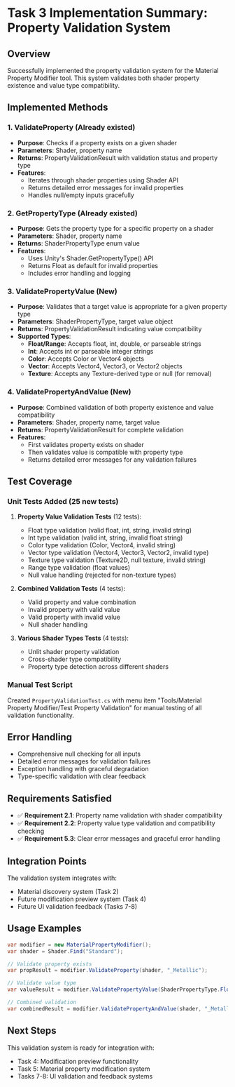# Task 3 Implementation Summary: Property Validation System

## Overview
Successfully implemented the property validation system for the Material Property Modifier tool. This system validates both shader property existence and value type compatibility.

## Implemented Methods

### 1. ValidateProperty (Already existed)
- **Purpose**: Checks if a property exists on a given shader
- **Parameters**: Shader, property name
- **Returns**: PropertyValidationResult with validation status and property type
- **Features**: 
  - Iterates through shader properties using Shader API
  - Returns detailed error messages for invalid properties
  - Handles null/empty inputs gracefully

### 2. GetPropertyType (Already existed)
- **Purpose**: Gets the property type for a specific property on a shader
- **Parameters**: Shader, property name  
- **Returns**: ShaderPropertyType enum value
- **Features**:
  - Uses Unity's Shader.GetPropertyType() API
  - Returns Float as default for invalid properties
  - Includes error handling and logging

### 3. ValidatePropertyValue (New)
- **Purpose**: Validates that a target value is appropriate for a given property type
- **Parameters**: ShaderPropertyType, target value object
- **Returns**: PropertyValidationResult indicating value compatibility
- **Supported Types**:
  - **Float/Range**: Accepts float, int, double, or parseable strings
  - **Int**: Accepts int or parseable integer strings
  - **Color**: Accepts Color or Vector4 objects
  - **Vector**: Accepts Vector4, Vector3, or Vector2 objects
  - **Texture**: Accepts any Texture-derived type or null (for removal)

### 4. ValidatePropertyAndValue (New)
- **Purpose**: Combined validation of both property existence and value compatibility
- **Parameters**: Shader, property name, target value
- **Returns**: PropertyValidationResult for complete validation
- **Features**: 
  - First validates property exists on shader
  - Then validates value is compatible with property type
  - Returns detailed error messages for any validation failures

## Test Coverage

### Unit Tests Added (25 new tests)
1. **Property Value Validation Tests** (12 tests):
   - Float type validation (valid float, int, string, invalid string)
   - Int type validation (valid int, string, invalid float string)
   - Color type validation (Color, Vector4, invalid string)
   - Vector type validation (Vector4, Vector3, Vector2, invalid type)
   - Texture type validation (Texture2D, null texture, invalid string)
   - Range type validation (float values)
   - Null value handling (rejected for non-texture types)

2. **Combined Validation Tests** (4 tests):
   - Valid property and value combination
   - Invalid property with valid value
   - Valid property with invalid value
   - Null shader handling

3. **Various Shader Types Tests** (4 tests):
   - Unlit shader property validation
   - Cross-shader type compatibility
   - Property type detection across different shaders

### Manual Test Script
Created `PropertyValidationTest.cs` with menu item "Tools/Material Property Modifier/Test Property Validation" for manual testing of all validation functionality.

## Error Handling
- Comprehensive null checking for all inputs
- Detailed error messages for validation failures
- Exception handling with graceful degradation
- Type-specific validation with clear feedback

## Requirements Satisfied
- ✅ **Requirement 2.1**: Property name validation with shader compatibility
- ✅ **Requirement 2.2**: Property value type validation and compatibility checking
- ✅ **Requirement 5.3**: Clear error messages and graceful error handling

## Integration Points
The validation system integrates with:
- Material discovery system (Task 2)
- Future modification preview system (Task 4)
- Future UI validation feedback (Tasks 7-8)

## Usage Examples
```csharp
var modifier = new MaterialPropertyModifier();
var shader = Shader.Find("Standard");

// Validate property exists
var propResult = modifier.ValidateProperty(shader, "_Metallic");

// Validate value type
var valueResult = modifier.ValidatePropertyValue(ShaderPropertyType.Float, 0.5f);

// Combined validation
var combinedResult = modifier.ValidatePropertyAndValue(shader, "_Metallic", 0.5f);
```

## Next Steps
This validation system is ready for integration with:
- Task 4: Modification preview functionality
- Task 5: Material property modification system
- Tasks 7-8: UI validation and feedback systems